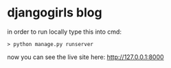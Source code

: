 # djangogirls blog

in order to run locally type this into cmd:

    > python manage.py runserver

now you can see the live site here: http://127.0.0.1:8000
